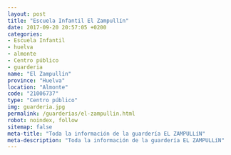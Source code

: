 ```yaml
---
layout: post
title: "Escuela Infantil El Zampullín"
date: 2017-09-20 20:57:05 +0200
categories:
- Escuela Infantil
- huelva
- almonte
- Centro público
- guarderia
name: "El Zampullín"
province: "Huelva"
location: "Almonte"
code: "21006737"
type: "Centro público"
img: guarderia.jpg
permalink: /guarderias/el-zampullin.html
robot: noindex, follow
sitemap: false
meta-title: "Toda la información de la guardería EL ZAMPULLíN"
meta-description: "Toda la información de la guardería EL ZAMPULLíN"
---
```

